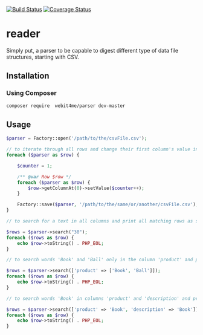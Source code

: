 [![Build Status](https://travis-ci.org/webit4me/parser.svg?branch=develop)](https://travis-ci.org/webit4me/parser)
[![Coverage Status](https://coveralls.io/repos/webit4me/parser/badge.svg)](https://coveralls.io/r/webit4me/parser)

# reader
Simply put, a parser to be capable to digest different type of data file structures, starting with CSV.


## Installation

### Using Composer
```bash
composer require  webit4me/parser dev-master
```

## Usage

```php
$parser = Factory::open('/path/to/the/csvFile.csv');

// to iterate through all rows and change their first column's value incrementally and save.
foreach ($parser as $row) {

    $counter = 1;

    /** @var Row $row */
    foreach ($parser as $row) {
        $row->getColumnAt(0)->setValue($counter++);
    }

    Factory::save($parser, '/path/to/the/same/or/another/csvFile.csv');
}

// to search for a text in all columns and print all matching rows as string

$rows = $parser->search("30");
foreach ($rows as $row) {
    echo $row->toString() . PHP_EOL;
}

// to search words 'Book' and 'Ball' only in the column 'product' and print all matching rows as string

$rows = $parser->search(['product' => ['Book', 'Ball']]);
foreach ($rows as $row) {
    echo $row->toString() . PHP_EOL;
}

// to search words 'Book' in columns 'product' and 'description' and print all matching rows as string

$rows = $parser->search(['product' => 'Book', 'description' => 'Book']);
foreach ($rows as $row) {
    echo $row->toString() . PHP_EOL;
}
```
